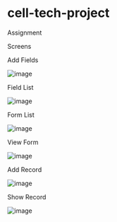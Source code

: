 # cell-tech-project
Assignment

Screens 

Add Fields

![image](https://github.com/user-attachments/assets/4c1ebf74-ce1b-4766-bc2e-f96152d4825b)

Field List

![image](https://github.com/user-attachments/assets/dd097df4-9af0-434e-8e3f-790ec385c9c8)

Form List

![image](https://github.com/user-attachments/assets/b84f4446-f000-49ef-9866-129932770395)

View Form

![image](https://github.com/user-attachments/assets/6df6e4f9-29dd-4443-8b09-dcfce5aadbb9)

Add Record

![image](https://github.com/user-attachments/assets/3ee5627d-4af3-48a1-9a30-04ac946e0a88)

Show Record

![image](https://github.com/user-attachments/assets/bb7f1dc2-6306-4aeb-8eee-6a19a87d70b0)

